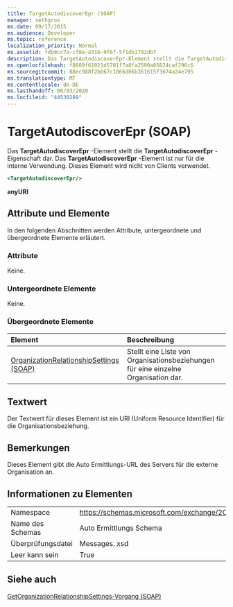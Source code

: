 ```yaml
---
title: TargetAutodiscoverEpr (SOAP)
manager: sethgros
ms.date: 09/17/2015
ms.audience: Developer
ms.topic: reference
localization_priority: Normal
ms.assetid: fdb9cc7a-cf0a-431b-9f6f-5f1db1792db7
description: Das TargetAutodiscoverEpr-Element stellt die TargetAutodiscoverEpr-Eigenschaft dar. Das TargetAutodiscoverEpr-Element ist nur für die interne Verwendung. Dieses Element wird nicht von Clients verwendet.
ms.openlocfilehash: f8609f61021d5701f7a8fa2590a85824caf296c6
ms.sourcegitcommit: 88ec988f2bb67c1866d06b361615f3674a24e795
ms.translationtype: MT
ms.contentlocale: de-DE
ms.lasthandoff: 06/03/2020
ms.locfileid: "44530289"
---
```

# <a name="targetautodiscoverepr-soap"></a>TargetAutodiscoverEpr (SOAP)

Das **TargetAutodiscoverEpr** -Element stellt die **TargetAutodiscoverEpr** -Eigenschaft dar. Das **TargetAutodiscoverEpr** -Element ist nur für die interne Verwendung. Dieses Element wird nicht von Clients verwendet. 
  
```XML
<TargetAutodiscoverEpr/>
```

 **anyURI**
## <a name="attributes-and-elements"></a>Attribute und Elemente

In den folgenden Abschnitten werden Attribute, untergeordnete und übergeordnete Elemente erläutert.
  
### <a name="attributes"></a>Attribute

Keine.
  
### <a name="child-elements"></a>Untergeordnete Elemente

Keine.
  
### <a name="parent-elements"></a>Übergeordnete Elemente

|**Element**|**Beschreibung**|
|:-----|:-----|
|[OrganizationRelationshipSettings (SOAP)](organizationrelationshipsettings-soap.md) <br/> |Stellt eine Liste von Organisationsbeziehungen für eine einzelne Organisation dar.  <br/> |
   
## <a name="text-value"></a>Textwert

Der Textwert für dieses Element ist ein URI (Uniform Resource Identifier) für die Organisationsbeziehung.
  
## <a name="remarks"></a>Bemerkungen

Dieses Element gibt die Auto Ermittlungs-URL des Servers für die externe Organisation an. 
  
## <a name="element-information"></a>Informationen zu Elementen

|||
|:-----|:-----|
|Namespace  <br/> |https://schemas.microsoft.com/exchange/2010/Autodiscover  <br/> |
|Name des Schemas  <br/> |Auto Ermittlungs Schema  <br/> |
|Überprüfungsdatei  <br/> |Messages. xsd  <br/> |
|Leer kann sein  <br/> |True  <br/> |
   
## <a name="see-also"></a>Siehe auch



[GetOrganizationRelationshipSettings-Vorgang (SOAP)](getorganizationrelationshipsettings-operation-soap.md)

